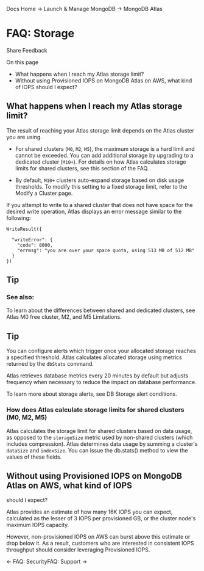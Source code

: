 Docs Home → Launch & Manage MongoDB → MongoDB Atlas

# FAQ: Storage

Share Feedback

On this page

  * What happens when I reach my Atlas storage limit?
  * Without using Provisioned IOPS on MongoDB Atlas on AWS, what kind of IOPS should I expect?

## What happens when I reach my Atlas storage limit?

The result of reaching your Atlas storage limit depends on the Atlas cluster
you are using.

  * For shared clusters (`M0`, `M2`, `M5`), the maximum storage is a hard limit and cannot be exceeded. You can add additional storage by upgrading to a dedicated cluster (`M10+`). For details on how Atlas calculates storage limits for shared clusters, see this section of the FAQ.

  * By default, `M10+` clusters auto-expand storage based on disk usage thresholds. To modify this setting to a fixed storage limit, refer to the Modify a Cluster page.

If you attempt to write to a shared cluster that does not have space for the
desired write operation, Atlas displays an error message similar to the
following:

    
    
    WriteResult({  
      
      "writeError": {  
        "code": 8000,  
        "errmsg": "you are over your space quota, using 513 MB of 512 MB"  
      }  
    })  
  
## Tip

### See also:

To learn about the differences between shared and dedicated clusters, see
Atlas M0 free cluster, M2, and M5 Limitations.

## Tip

You can configure alerts which trigger once your allocated storage reaches a
specified threshold. Atlas calculates allocated storage using metrics returned
by the `dbStats` command.

Atlas retrieves database metrics every 20 minutes by default but adjusts
frequency when necessary to reduce the impact on database performance.

To learn more about storage alerts, see DB Storage alert conditions.

### How does Atlas calculate storage limits for shared clusters (M0, M2, M5)

Atlas calculates the storage limit for shared clusters based on data usage, as
opposed to the `storageSize` metric used by non-shared clusters (which
includes compression). Atlas determines data usage by summing a cluster's
`dataSize` and `indexSize`. You can issue the db.stats() method to view the
values of these fields.

## Without using Provisioned IOPS on MongoDB Atlas on AWS, what kind of IOPS
should I expect?

Atlas provides an estimate of how many 16K IOPS you can expect, calculated as
the lesser of 3 IOPS per provisioned GB, or the cluster node's maximum IOPS
capacity.

However, non-provisioned IOPS on AWS can burst above this estimate or drop
below it. As a result, customers who are interested in consistent IOPS
throughput should consider leveraging Provisioned IOPS.

← FAQ: SecurityFAQ: Support →

